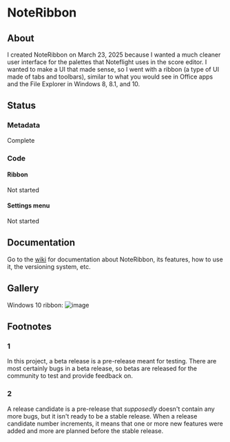 # NoteRibbon

## About

I created NoteRibbon on March 23, 2025 because I wanted a much cleaner user interface for the palettes that Noteflight uses in the score editor. I wanted to make a UI that made sense, so I went with a ribbon (a type of UI made of tabs and toolbars), similar to what you would see in Office apps and the File Explorer in Windows 8, 8.1, and 10.

## Status

### Metadata

Complete

### Code

#### Ribbon

Not started

#### Settings menu

Not started

## Documentation

Go to the [wiki](https://github.com/Unseeable8710/NoteRibbon/wiki) for documentation about NoteRibbon, its features, how to use it, the versioning system, etc.

## Gallery

Windows 10 ribbon:
![image](https://github.com/user-attachments/assets/3b211c7d-4739-4ea4-b357-0bc02c1bfccf)

## Footnotes

### 1

In this project, a beta release is a pre-release meant for testing. There are most certainly bugs in a beta release, so betas are released for the community to test and provide feedback on.

### 2

A release candidate is a pre-release that *supposedly* doesn't contain any more bugs, but it isn't ready to be a stable release. When a release candidate number increments, it means that one or more new features were added and more are planned before the stable release.
